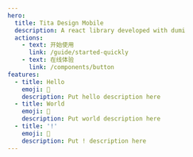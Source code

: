 ```yaml
---
hero:
  title: Tita Design Mobile
  description: A react library developed with dumi
  actions:
    - text: 开始使用
      link: /guide/started-quickly
    - text: 在线体验
      link: /components/button
features:
  - title: Hello
    emoji: 💎
    description: Put hello description here
  - title: World
    emoji: 🌈
    description: Put world description here
  - title: '!'
    emoji: 🚀
    description: Put ! description here
---
```

